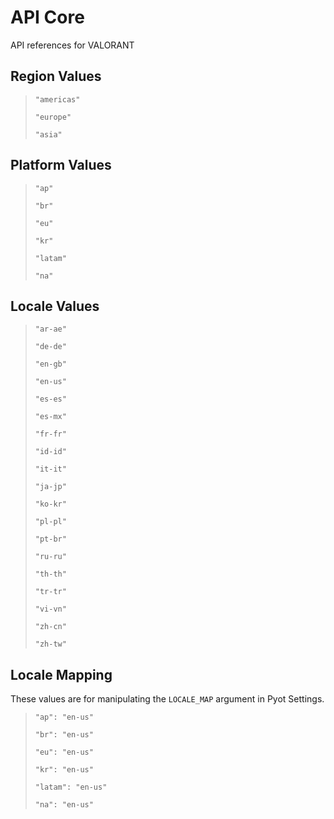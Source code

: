 # API Core

API references for VALORANT

## Region Values
> `"americas"`
>
> `"europe"`
>
> `"asia"`

## Platform Values
>`"ap"`
>
>`"br"`
>
>`"eu"`
>
>`"kr"`
>
>`"latam"`
>
>`"na"`
>

## Locale Values
>`"ar-ae"`
>
>`"de-de"`
>
>`"en-gb"`
>
>`"en-us"`
>
>`"es-es"`
>
>`"es-mx"`
>
>`"fr-fr"`
>
>`"id-id"`
>
>`"it-it"`
>
>`"ja-jp"`
>
>`"ko-kr"`
>
>`"pl-pl"`
>
>`"pt-br"`
>
>`"ru-ru"`
>
>`"th-th"`
>
>`"tr-tr"`
>
>`"vi-vn"`
>
>`"zh-cn"`
>
>`"zh-tw"`
>

## Locale Mapping
These values are for manipulating the `LOCALE_MAP` argument in Pyot Settings.

>`"ap": "en-us"`
>
>`"br": "en-us"`
>
>`"eu": "en-us"`
>
>`"kr": "en-us"`
>
>`"latam": "en-us"`
>
>`"na": "en-us"`